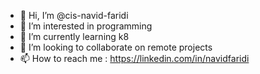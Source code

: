 - 👋 Hi, I’m @cis-navid-faridi
- 👀 I’m interested in programming
- 🌱 I’m currently learning k8
- 💞️ I’m looking to collaborate on remote projects
- 📫 How to reach me : https://linkedin.com/in/navidfaridi

<!---
cis-navid-faridi/cis-navid-faridi is a ✨ special ✨ repository because its `README.md` (this file) appears on your GitHub profile.
You can click the Preview link to take a look at your changes.
--->
